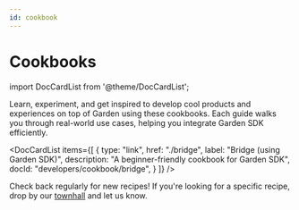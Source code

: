 ```yaml
---
id: cookbook
---
```


# Cookbooks

import DocCardList from '@theme/DocCardList';

Learn, experiment, and get inspired to develop cool products and  experiences on top of Garden using these cookbooks. Each guide walks you through real-world use cases, helping you integrate Garden SDK efficiently.


<DocCardList
items={[
{
type: "link",
href: "./bridge",
label: "Bridge (using Garden SDK)",
description: "A beginner-friendly cookbook for Garden SDK",
docId: "developers/cookbook/bridge",
}
]}
/>

Check back regularly for new recipes! If you're looking for a specific recipe, drop by our [townhall](https://discord.com/invite/kqMBgeAKAh) and let us know.